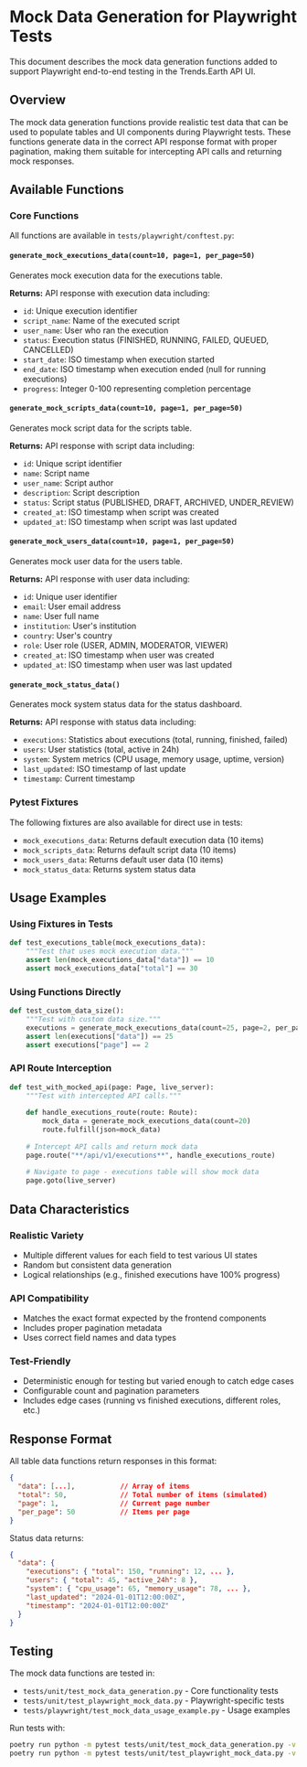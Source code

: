 # Mock Data Generation for Playwright Tests

This document describes the mock data generation functions added to support Playwright end-to-end testing in the Trends.Earth API UI.

## Overview

The mock data generation functions provide realistic test data that can be used to populate tables and UI components during Playwright tests. These functions generate data in the correct API response format with proper pagination, making them suitable for intercepting API calls and returning mock responses.

## Available Functions

### Core Functions

All functions are available in `tests/playwright/conftest.py`:

#### `generate_mock_executions_data(count=10, page=1, per_page=50)`
Generates mock execution data for the executions table.

**Returns:** API response with execution data including:
- `id`: Unique execution identifier
- `script_name`: Name of the executed script
- `user_name`: User who ran the execution
- `status`: Execution status (FINISHED, RUNNING, FAILED, QUEUED, CANCELLED)
- `start_date`: ISO timestamp when execution started
- `end_date`: ISO timestamp when execution ended (null for running executions)
- `progress`: Integer 0-100 representing completion percentage

#### `generate_mock_scripts_data(count=10, page=1, per_page=50)`
Generates mock script data for the scripts table.

**Returns:** API response with script data including:
- `id`: Unique script identifier
- `name`: Script name
- `user_name`: Script author
- `description`: Script description
- `status`: Script status (PUBLISHED, DRAFT, ARCHIVED, UNDER_REVIEW)
- `created_at`: ISO timestamp when script was created
- `updated_at`: ISO timestamp when script was last updated

#### `generate_mock_users_data(count=10, page=1, per_page=50)`
Generates mock user data for the users table.

**Returns:** API response with user data including:
- `id`: Unique user identifier
- `email`: User email address
- `name`: User full name
- `institution`: User's institution
- `country`: User's country
- `role`: User role (USER, ADMIN, MODERATOR, VIEWER)
- `created_at`: ISO timestamp when user was created
- `updated_at`: ISO timestamp when user was last updated

#### `generate_mock_status_data()`
Generates mock system status data for the status dashboard.

**Returns:** API response with status data including:
- `executions`: Statistics about executions (total, running, finished, failed)
- `users`: User statistics (total, active in 24h)
- `system`: System metrics (CPU usage, memory usage, uptime, version)
- `last_updated`: ISO timestamp of last update
- `timestamp`: Current timestamp

### Pytest Fixtures

The following fixtures are also available for direct use in tests:

- `mock_executions_data`: Returns default execution data (10 items)
- `mock_scripts_data`: Returns default script data (10 items)
- `mock_users_data`: Returns default user data (10 items)
- `mock_status_data`: Returns system status data

## Usage Examples

### Using Fixtures in Tests

```python
def test_executions_table(mock_executions_data):
    """Test that uses mock execution data."""
    assert len(mock_executions_data["data"]) == 10
    assert mock_executions_data["total"] == 30
```

### Using Functions Directly

```python
def test_custom_data_size():
    """Test with custom data size."""
    executions = generate_mock_executions_data(count=25, page=2, per_page=50)
    assert len(executions["data"]) == 25
    assert executions["page"] == 2
```

### API Route Interception

```python
def test_with_mocked_api(page: Page, live_server):
    """Test with intercepted API calls."""
    
    def handle_executions_route(route: Route):
        mock_data = generate_mock_executions_data(count=20)
        route.fulfill(json=mock_data)
    
    # Intercept API calls and return mock data
    page.route("**/api/v1/executions**", handle_executions_route)
    
    # Navigate to page - executions table will show mock data
    page.goto(live_server)
```

## Data Characteristics

### Realistic Variety
- Multiple different values for each field to test various UI states
- Random but consistent data generation
- Logical relationships (e.g., finished executions have 100% progress)

### API Compatibility
- Matches the exact format expected by the frontend components
- Includes proper pagination metadata
- Uses correct field names and data types

### Test-Friendly
- Deterministic enough for testing but varied enough to catch edge cases
- Configurable count and pagination parameters
- Includes edge cases (running vs finished executions, different roles, etc.)

## Response Format

All table data functions return responses in this format:

```json
{
  "data": [...],           // Array of items
  "total": 50,             // Total number of items (simulated)
  "page": 1,               // Current page number
  "per_page": 50           // Items per page
}
```

Status data returns:

```json
{
  "data": {
    "executions": { "total": 150, "running": 12, ... },
    "users": { "total": 45, "active_24h": 8 },
    "system": { "cpu_usage": 65, "memory_usage": 78, ... },
    "last_updated": "2024-01-01T12:00:00Z",
    "timestamp": "2024-01-01T12:00:00Z"
  }
}
```

## Testing

The mock data functions are tested in:
- `tests/unit/test_mock_data_generation.py` - Core functionality tests
- `tests/unit/test_playwright_mock_data.py` - Playwright-specific tests
- `tests/playwright/test_mock_data_usage_example.py` - Usage examples

Run tests with:
```bash
poetry run python -m pytest tests/unit/test_mock_data_generation.py -v
poetry run python -m pytest tests/unit/test_playwright_mock_data.py -v
```
